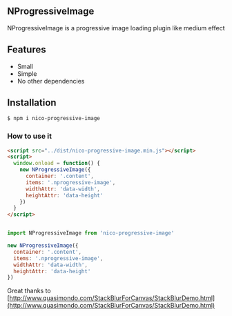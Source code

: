 ## NProgressiveImage

NProgressiveImage is a progressive image loading plugin like medium effect

## Features

- Small
- Simple
- No other dependencies

## Installation

```bash
$ npm i nico-progressive-image
```

### How to use it

```html
<script src="../dist/nico-progressive-image.min.js"></script>
<script>
  window.onload = function() {
    new NProgressiveImage({
      container: '.content',
      items: '.nprogressive-image',
      widthAttr: 'data-width',
      heightAttr: 'data-height'
    })
  }
</script>
```

```javascript

import NProgressiveImage from 'nico-progressive-image'

new NProgressiveImage({
  container: '.content',
  items: '.nprogressive-image',
  widthAttr: 'data-width',
  heightAttr: 'data-height'
})

```

Great thanks to [http://www.quasimondo.com/StackBlurForCanvas/StackBlurDemo.html](http://www.quasimondo.com/StackBlurForCanvas/StackBlurDemo.html)
